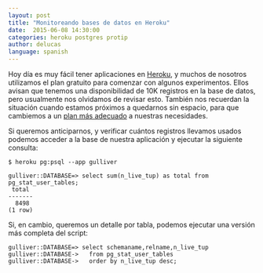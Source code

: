 ```yaml
---
layout: post
title: "Monitoreando bases de datos en Heroku"
date:  2015-06-08 14:30:00
categories: heroku postgres protip
author: delucas
language: spanish
---
```


Hoy día es muy fácil tener aplicaciones en [Heroku][heroku], y muchos de nosotros utilizamos el plan gratuito para comenzar con algunos experimentos.  Ellos avisan que tenemos una disponibilidad de 10K registros en la base de datos, pero usualmente nos olvidamos de revisar esto. También nos recuerdan la situación cuando estamos próximos a quedarnos sin espacio, para que cambiemos a un [plan más adecuado][planes] a nuestras necesidades.

Si queremos anticiparnos, y verificar cuántos registros llevamos usados podemos acceder a la base de nuestra aplicación y ejecutar la siguiente consulta:

    $ heroku pg:psql --app gulliver

    gulliver::DATABASE=> select sum(n_live_tup) as total from pg_stat_user_tables;
     total 
    -------
      8498
    (1 row)

Si, en cambio, queremos un detalle por tabla, podemos ejecutar una versión más completa del script:

    gulliver::DATABASE=> select schemaname,relname,n_live_tup 
    gulliver::DATABASE->   from pg_stat_user_tables 
    gulliver::DATABASE->   order by n_live_tup desc;

[heroku]: http://www.heroku.com
[planes]: https://elements.heroku.com/addons/heroku-postgresql#addon-plans